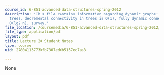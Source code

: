 ```yaml
---
course_id: 6-851-advanced-data-structures-spring-2012
description: 'This file contains information regarding dynamic graphs: Euler tour
  trees, decremental connectivity in trees in O(1), fully dynamic connectivity in
  O(lg2 n), survey.'
file_location: /coursemedia/6-851-advanced-data-structures-spring-2012/27804113773bfb7307eddb5157ec7aa8_MIT6_851S12_L20.pdf
file_type: application/pdf
layout: pdf
title: Lecture 20 Student Notes
type: course
uid: 27804113773bfb7307eddb5157ec7aa8

---
```

None